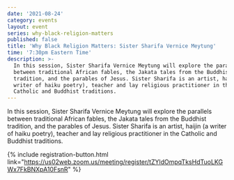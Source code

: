 ```yaml
---
date: '2021-08-24'
category: events
layout: event
series: why-black-religion-matters
published: false
title: 'Why Black Religion Matters: Sister Sharifa Vernice Meytung'
time: '7:30pm Eastern Time'
description: >-
  In this session, Sister Sharifa Vernice Meytung will explore the parallels
  between traditional African fables, the Jakata tales from the Buddhist
  tradition, and the parables of Jesus. Sister Sharifa is an artist, haijin (a
  writer of haiku poetry), teacher and lay religious practitioner in the
  Catholic and Buddhist traditions.
---
```

In this session, Sister Sharifa Vernice Meytung will explore the parallels between traditional African fables, the Jakata tales from the Buddhist tradition, and the parables of Jesus. Sister Sharifa is an artist, haijin (a writer of haiku poetry), teacher and lay religious practitioner in the Catholic and Buddhist traditions.

{% include registration-button.html link="https://us02web.zoom.us/meeting/register/tZYldOmpqTksHdTuoLKGWx7FkBNXpA10FsnR" %}
